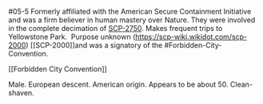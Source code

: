 #05-5
Formerly affiliated with the American Secure Containment Initiative and was a firm believer in human mastery over Nature. They were involved in the complete decimation of [SCP-2750](https://scp-wiki.wikidot.com/scp-2750). Makes frequent trips to Yellowstone Park.  Purpose unknown (https://scp-wiki.wikidot.com/scp-2000) [[SCP-2000]]and was a signatory of the #Forbidden-City-Convention.

[[Forbidden City Convention]]

Male. European descent. American origin. Appears to be about 50. Clean-shaven.